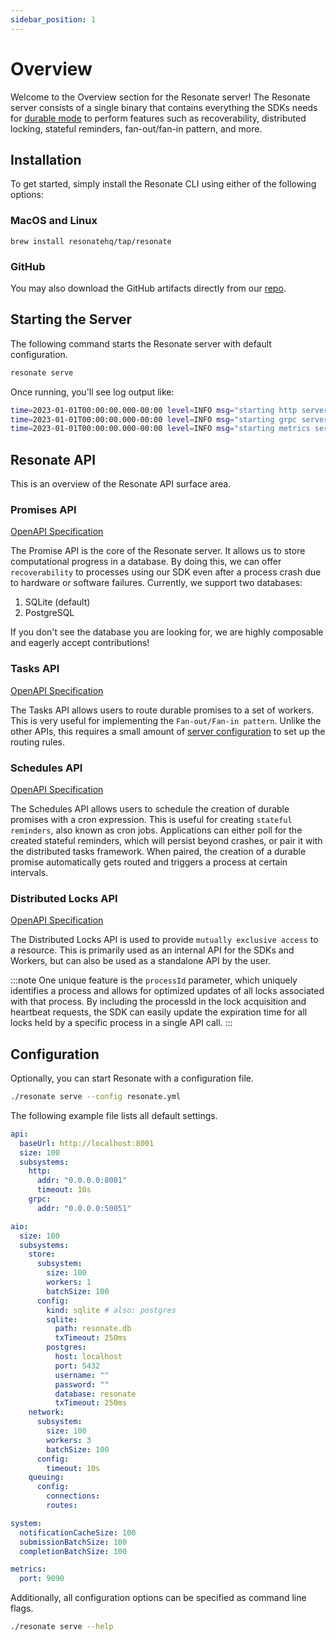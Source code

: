```yaml
---
sidebar_position: 1
---
```


# Overview

Welcome to the Overview section for the Resonate server! The Resonate server consists of a single binary that contains everything the SDKs needs for [durable mode](/sdks/typescript#durable-mode) to perform features such as recoverability, distributed locking, stateful reminders, fan-out/fan-in pattern, and more.

## Installation

To get started, simply install the Resonate CLI using either of the following options:

### MacOS and Linux

```shell
brew install resonatehq/tap/resonate
```

### GitHub

You may also download the GitHub artifacts directly from our [repo](https://github.com/resonatehq/resonate/releases).

## Starting the Server

The following command starts the Resonate server with default configuration.

```bash
resonate serve
```

Once running, you'll see log output like:

```bash
time=2023-01-01T00:00:00.000-00:00 level=INFO msg="starting http server" addr=0.0.0.0:8001
time=2023-01-01T00:00:00.000-00:00 level=INFO msg="starting grpc server" addr=0.0.0.0:50051
time=2023-01-01T00:00:00.000-00:00 level=INFO msg="starting metrics server" addr=:9090
```

## Resonate API

This is an overview of the Resonate API surface area.

### Promises API

[OpenAPI Specification](https://github.com/resonatehq/resonate/blob/main/api/promises-openapi.yml)

The Promise API is the core of the Resonate server. It allows us to store computational progress in a database. By doing this, we can offer `recoverability` to processes using our SDK even after a process crash due to hardware or software failures. Currently, we support two databases:

1. SQLite (default)
2. PostgreSQL

If you don't see the database you are looking for, we are highly composable and eagerly accept contributions!

### Tasks API

[OpenAPI Specification](https://github.com/resonatehq/resonate/blob/main/api/tasks-openapi.yml)

The Tasks API allows users to route durable promises to a set of workers. This is very useful for implementing the `Fan-out/Fan-in pattern`. Unlike the other APIs, this requires a small amount of [server configuration](https://github.com/resonatehq/quickstart-ts/tree/main/Step3) to set up the routing rules.

### Schedules API

[OpenAPI Specification](https://github.com/resonatehq/resonate/blob/main/api/schedules-openapi.yml)

The Schedules API allows users to schedule the creation of durable promises with a cron expression. This is useful for creating `stateful reminders`, also known as cron jobs. Applications can either poll for the created stateful reminders, which will persist beyond crashes, or pair it with the distributed tasks framework. When paired, the creation of a durable promise automatically gets routed and triggers a process at certain intervals.

### Distributed Locks API

[OpenAPI Specification](https://github.com/resonatehq/resonate/blob/main/api/locks-openapi.yml)

The Distributed Locks API is used to provide `mutually exclusive access` to a resource. This is primarily used as an internal API for the SDKs and Workers, but can also be used as a standalone API by the user.

:::note
One unique feature is the `processId` parameter, which uniquely identifies a process and allows for optimized updates of all locks associated with that process. By including the processId in the lock acquisition and heartbeat requests, the SDK can easily update the expiration time for all locks held by a specific process in a single API call.
:::

## Configuration

Optionally, you can start Resonate with a configuration file.

```bash
./resonate serve --config resonate.yml
```

The following example file lists all default settings.

```yaml title="resonate.yml"
api:
  baseUrl: http://localhost:8001
  size: 100
  subsystems:
    http:
      addr: "0.0.0.0:8001"
      timeout: 10s
    grpc:
      addr: "0.0.0.0:50051"

aio:
  size: 100
  subsystems:
    store:
      subsystem:
        size: 100
        workers: 1
        batchSize: 100
      config:
        kind: sqlite # also: postgres
        sqlite:
          path: resonate.db
          txTimeout: 250ms
        postgres:
          host: localhost
          port: 5432
          username: ""
          password: ""
          database: resonate
          txTimeout: 250ms
    network:
      subsystem:
        size: 100
        workers: 3
        batchSize: 100
      config:
        timeout: 10s
    queuing:
      config:
        connections:
        routes:

system:
  notificationCacheSize: 100
  submissionBatchSize: 100
  completionBatchSize: 100

metrics:
  port: 9090
```

Additionally, all configuration options can be specified as command line flags.

```bash
./resonate serve --help
```
